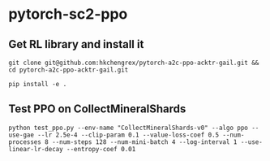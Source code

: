 # pytorch-sc2-ppo

## Get RL library and install it
`git clone git@github.com:hkchengrex/pytorch-a2c-ppo-acktr-gail.git && cd pytorch-a2c-ppo-acktr-gail.git`

`pip install -e .`

## Test PPO on CollectMineralShards
`python test_ppo.py --env-name "CollectMineralShards-v0" --algo ppo --use-gae --lr 2.5e-4 --clip-param 0.1 --value-loss-coef 0.5 --num-processes 8 --num-steps 128 --num-mini-batch 4 --log-interval 1 --use-linear-lr-decay --entropy-coef 0.01`
